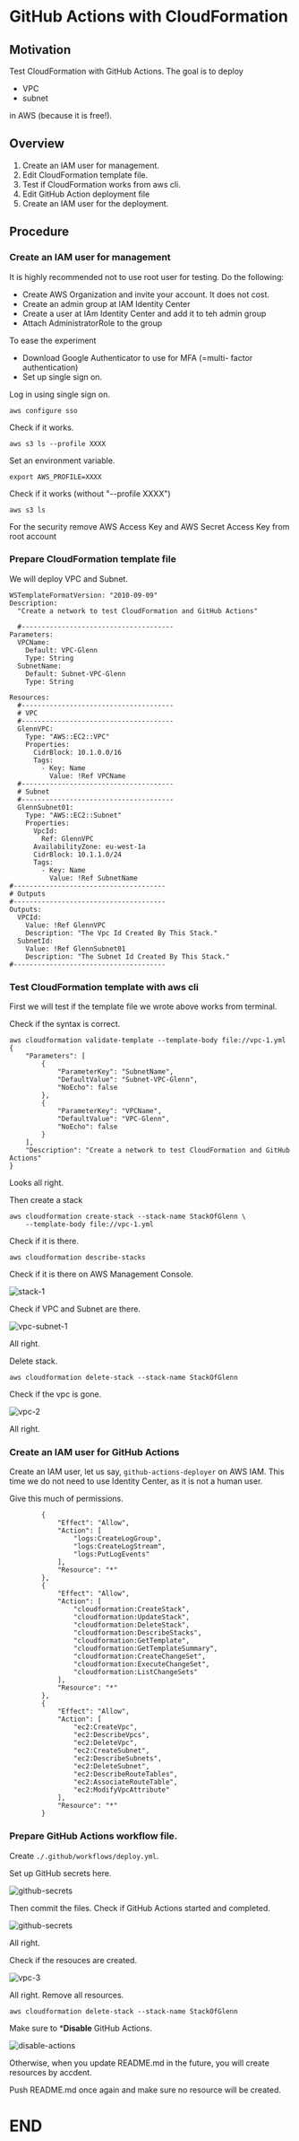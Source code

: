 # GitHub Actions with CloudFormation

## Motivation

Test CloudFormation with GitHub Actions.
The goal is to deploy

- VPC
- subnet

in AWS (because it is free!).


## Overview

1. Create an IAM user for management.
2. Edit CloudFormation template file.
3. Test if CloudFormation works from aws cli.
4. Edit GitHub Action deployment file
5. Create an IAM user for the deployment.

<!-- ------------------------------  -->

## Procedure

### Create an IAM user for management

It is highly recommended not to use root user for testing.
Do the following:

- Create AWS Organization and invite your account. It does not cost. 
- Create an admin group at IAM Identity Center
- Create a user at IAm Identity Center and add it to teh admin group
- Attach AdministratorRole to the group

To ease the experiment

- Download Google Authenticator to use for MFA (=multi- factor authentication)
- Set up single sign on.

Log in using single sign on.
```
aws configure sso
```

Check if it works.
```
aws s3 ls --profile XXXX
```

Set an environment variable.
```
export AWS_PROFILE=XXXX
```

Check if it works (without "--profile XXXX")
```
aws s3 ls
```

For the security remove AWS Access Key and AWS Secret Access Key from
root account


### Prepare CloudFormation template file

We will deploy VPC and Subnet.

```
WSTemplateFormatVersion: "2010-09-09"
Description:
  "Create a network to test CloudFormation and GitHub Actions"

  #--------------------------------------
Parameters:
  VPCName:
    Default: VPC-Glenn
    Type: String
  SubnetName:
    Default: Subnet-VPC-Glenn
    Type: String

Resources:
  #--------------------------------------
  # VPC
  #--------------------------------------
  GlennVPC:
    Type: "AWS::EC2::VPC"
    Properties:
      CidrBlock: 10.1.0.0/16
      Tags:
        - Key: Name
          Value: !Ref VPCName
  #--------------------------------------
  # Subnet
  #--------------------------------------
  GlennSubnet01:
    Type: "AWS::EC2::Subnet"
    Properties:
      VpcId:
        Ref: GlennVPC
      AvailabilityZone: eu-west-1a
      CidrBlock: 10.1.1.0/24
      Tags:
        - Key: Name
          Value: !Ref SubnetName
#--------------------------------------
# Outputs
#--------------------------------------
Outputs:
  VPCId:
    Value: !Ref GlennVPC
    Description: "The Vpc Id Created By This Stack."
  SubnetId:
    Value: !Ref GlennSubnet01
    Description: "The Subnet Id Created By This Stack."
#--------------------------------------
```

### Test CloudFormation template with aws cli

First we will test if the template file we wrote above
works from terminal.

Check if the syntax is correct.

```
aws cloudformation validate-template --template-body file://vpc-1.yml
{
    "Parameters": [
        {
            "ParameterKey": "SubnetName",
            "DefaultValue": "Subnet-VPC-Glenn",
            "NoEcho": false
        },
        {
            "ParameterKey": "VPCName",
            "DefaultValue": "VPC-Glenn",
            "NoEcho": false
        }
    ],
    "Description": "Create a network to test CloudFormation and GitHub Actions"
}

```
Looks all right.

Then create a stack
```
aws cloudformation create-stack --stack-name StackOfGlenn \
    --template-body file://vpc-1.yml
```

Check if it is there.

```
aws cloudformation describe-stacks
```

Check if it is there on AWS Management Console.

![stack-1](./images/stack-1.png)

Check if VPC and Subnet are there.

![vpc-subnet-1](./images/vpc-subnet-1.png)

All right.

Delete stack.
```
aws cloudformation delete-stack --stack-name StackOfGlenn
```
Check if the vpc is gone.

![vpc-2](./images/vpc-2.png)

All right.


### Create an IAM user for GitHub Actions

Create an IAM user, let us say, ```github-actions-deployer``` on AWS IAM.
This time we do not need to use Identity Center, as it is not a human user.

Give this much of permissions.

```
		{
			"Effect": "Allow",
			"Action": [
				"logs:CreateLogGroup",
				"logs:CreateLogStream",
				"logs:PutLogEvents"
			],
			"Resource": "*"
		},
		{
			"Effect": "Allow",
			"Action": [
				"cloudformation:CreateStack",
				"cloudformation:UpdateStack",
				"cloudformation:DeleteStack",
				"cloudformation:DescribeStacks",
				"cloudformation:GetTemplate",
				"cloudformation:GetTemplateSummary",
				"cloudformation:CreateChangeSet",
				"cloudformation:ExecuteChangeSet",
				"cloudformation:ListChangeSets"
			],
			"Resource": "*"
		},
		{
			"Effect": "Allow",
			"Action": [
				"ec2:CreateVpc",
				"ec2:DescribeVpcs",
				"ec2:DeleteVpc",
				"ec2:CreateSubnet",
				"ec2:DescribeSubnets",
				"ec2:DeleteSubnet",
				"ec2:DescribeRouteTables",
				"ec2:AssociateRouteTable",
				"ec2:ModifyVpcAttribute"
			],
			"Resource": "*"
		}
```		

### Prepare GitHub Actions workflow file. 

Create ```./.github/workflows/deploy.yml```.

Set up GitHub secrets here.

![github-secrets](./images/github-secrets.png)

Then commit the files. Check if GitHub Actions started and completed.

![github-secrets](./images/github-actions-completed.png)

All right.

Check if the resouces are created.

![vpc-3](./images/vpc-3.png)

All right. Remove all resources.

```
aws cloudformation delete-stack --stack-name StackOfGlenn
```

Make sure to ***Disable** GitHub Actions.

![disable-actions](./images/disable-actions.png)

Otherwise, when you update README.md in the future, you will create resources by accdent.

Push README.md once again and make sure no resource will be created. 


<!-- ------------------------------  -->

# END

<!-- ####################  -->
